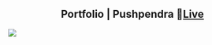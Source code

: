 <h2 align="center">Portfolio | Pushpendra 🔴<a href="https://pushpendra1723.github.io/Portfolio-Website-2.0/">Live</a></h2>
<img src="https://github.com/Pushpendra1723/Portfolio-Website-2.0/assets/94159743/5160823b-2325-43ed-b6bb-0d99908b17ed">
